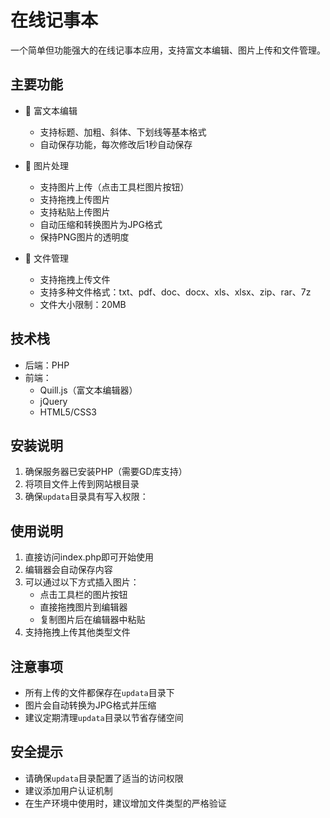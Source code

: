 # 在线记事本

一个简单但功能强大的在线记事本应用，支持富文本编辑、图片上传和文件管理。

## 主要功能

- 📝 富文本编辑
  - 支持标题、加粗、斜体、下划线等基本格式
  - 自动保存功能，每次修改后1秒自动保存
  
- 📸 图片处理
  - 支持图片上传（点击工具栏图片按钮）
  - 支持拖拽上传图片
  - 支持粘贴上传图片
  - 自动压缩和转换图片为JPG格式
  - 保持PNG图片的透明度

- 📎 文件管理
  - 支持拖拽上传文件
  - 支持多种文件格式：txt、pdf、doc、docx、xls、xlsx、zip、rar、7z
  - 文件大小限制：20MB
  
## 技术栈

- 后端：PHP
- 前端：
  - Quill.js（富文本编辑器）
  - jQuery
  - HTML5/CSS3

## 安装说明

1. 确保服务器已安装PHP（需要GD库支持）
2. 将项目文件上传到网站根目录
3. 确保`updata`目录具有写入权限：

## 使用说明

1. 直接访问index.php即可开始使用
2. 编辑器会自动保存内容
3. 可以通过以下方式插入图片：
   - 点击工具栏的图片按钮
   - 直接拖拽图片到编辑器
   - 复制图片后在编辑器中粘贴
4. 支持拖拽上传其他类型文件

## 注意事项

- 所有上传的文件都保存在`updata`目录下
- 图片会自动转换为JPG格式并压缩
- 建议定期清理`updata`目录以节省存储空间

## 安全提示

- 请确保`updata`目录配置了适当的访问权限
- 建议添加用户认证机制
- 在生产环境中使用时，建议增加文件类型的严格验证
